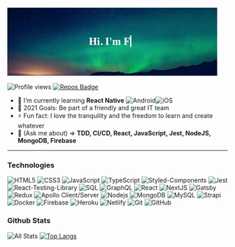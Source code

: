 <!-- ## Hi there! 👋🏻 
#### I'm Francisco, a software engineer and entrepreneur who enjoys learning and making things happen with the help of technology. More information in [francijpg.com](https://francijpg.com) -->

![My intro gif](./src/images/presentation.gif)

![Profile views](https://gpvc.arturio.dev/francijpg) [![Repos Badge](https://badges.pufler.dev/repos/francijpg)](https://badges.pufler.dev)

- 🌱 I’m currently learning **React Native** ![Android](https://img.shields.io/badge/-006600?style=flat-square&logo=android)![iOS](https://img.shields.io/badge/-black?style=flat-square&logo=apple)
- 🥅 2021 Goals: Be part of a friendly and great IT team
- ⚡ Fun fact: I love the tranquility and the freedom to learn and create whatever
- 💬 (Ask me about) => **TDD, CI/CD, React, JavaScript, Jest, NodeJS, MongoDB, Firebase**

---
### Technologies

![HTML5](https://img.shields.io/badge/-HTML5-E34F26?style=flat-square&logo=html5&logoColor=white) 
![CSS3](https://img.shields.io/badge/-CSS3-1572B6?style=flat-square&logo=css3) 
![JavaScript](https://img.shields.io/badge/-JavaScript-black?style=flat-square&logo=javascript) 
![TypeScript](https://img.shields.io/badge/-TypeScript-007ACC?style=flat-square&logo=typescript&logoColor=white)
![Styled-Components](https://img.shields.io/badge/-Styled%20Components-black?style=flat-square&logo=styled-components)
![Jest](https://img.shields.io/badge/-Jest-05CC47?style=flat-square&logo=jest)
![React-Testing-Library](https://img.shields.io/badge/-Testing%20Library-black?style=flat-square&logo=testing-library)
![SQL](https://img.shields.io/badge/-SQL-B22222?style=flat-square&logo=sql)
![GraphQL](https://img.shields.io/badge/-GraphQL-E10098?style=flat-square&logo=graphql)
![React](https://img.shields.io/badge/-React-black?style=flat-square&logo=react) 
![NextJS](https://img.shields.io/badge/-Nextjs-black?style=flat-square&logo=next.js) 
![Gatsby](https://img.shields.io/badge/-Gatsby-6e0dcf?style=flat-square&logo=gatsby)
![Redux](https://img.shields.io/badge/-Redux/ContextAPI-6600ff?style=flat-square&logo=redux)
![Apollo Client/Server](https://img.shields.io/badge/-Apollo%20Client/Server-311C87?style=flat-square&logo=apollo-graphql)
![Nodejs](https://img.shields.io/badge/-Nodejs-black?style=flat-square&logo=Node.js) 
![MongoDB](https://img.shields.io/badge/-MongoDB-006600?style=flat-square&logo=mongodb) 
![MySQL](https://img.shields.io/badge/-MySQL-0d6e9e?style=flat-square&logo=mysql&logoColor=white)
![Strapi](https://img.shields.io/badge/-Strapi-5252d4?style=flat-square&logo=strapi&logoColor=white)
![Docker](https://img.shields.io/badge/-Docker-000099?style=flat-square&logo=docker)
![Firebase](https://img.shields.io/badge/-Firebase-1E90FF?style=flat-square&logo=firebase)
![Heroku](https://img.shields.io/badge/-Heroku-430098?style=flat-square&logo=heroku)
![Netlify](https://img.shields.io/badge/-Netlify-0d9e9e?style=flat-square&logo=netlify&logoColor=white)
![Git](https://img.shields.io/badge/-Git-black?style=flat-square&logo=git) 
![GitHub](https://img.shields.io/badge/-GitHub-181717?style=flat-square&logo=github)

### Github Stats
![All Stats](https://github-readme-stats.vercel.app/api?username=francijpg&show_icons=true&include_all_commits=true&count_private=true&hide=contribs) [![Top Langs](https://github-readme-stats.vercel.app/api/top-langs/?username=francijpg&layout=compact)](https://github.com/anuraghazra/github-readme-stats)